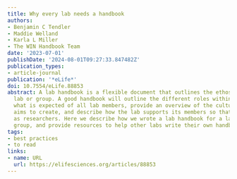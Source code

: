 ```yaml
---
title: Why every lab needs a handbook
authors:
- Benjamin C Tendler
- Maddie Welland
- Karla L Miller
- The WIN Handbook Team
date: '2023-07-01'
publishDate: '2024-08-01T09:27:33.847482Z'
publication_types:
- article-journal
publication: '*eLife*'
doi: 10.7554/eLife.88853
abstract: A lab handbook is a flexible document that outlines the ethos of a research
  lab or group. A good handbook will outline the different roles within the lab, explain
  what is expected of all lab members, provide an overview of the culture the lab
  aims to create, and describe how the lab supports its members so that they can develop
  as researchers. Here we describe how we wrote a lab handbook for a large research
  group, and provide resources to help other labs write their own handbooks.
tags:
- best practices
- to read
links:
- name: URL
  url: https://elifesciences.org/articles/88853
---
```

